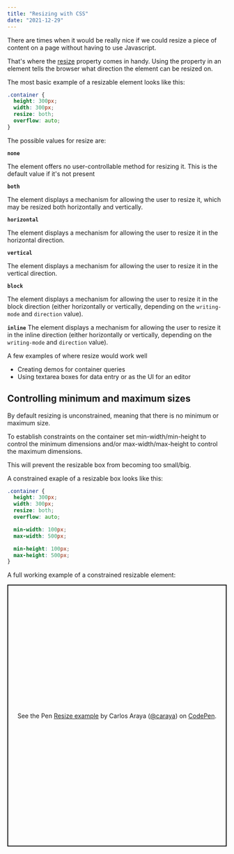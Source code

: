 ```yaml
---
title: "Resizing with CSS"
date: "2021-12-29"
---
```


There are times when it would be really nice if we could resize a piece of content on a page without having to use Javascript.

That's where the [resize](https://developer.mozilla.org/en-US/docs/Web/CSS/resize) property comes in handy. Using the property in an element tells the browser what direction the element can be resized on.

The most basic example of a resizable element looks like this:

```css
.container {
  height: 300px;
  width: 300px;
  resize: both;
  overflow: auto;
}
```

The possible values for resize are:

**`none`**

The element offers no user-controllable method for resizing it. This is the default value if it's not present

**`both`**

The element displays a mechanism for allowing the user to resize it, which may be resized both horizontally and vertically.

**`horizontal`**

The element displays a mechanism for allowing the user to resize it in the horizontal direction.

**`vertical`**

The element displays a mechanism for allowing the user to resize it in the vertical direction.

**`block`**

The element displays a mechanism for allowing the user to resize it in the block direction (either horizontally or vertically, depending on the `writing-mode` and `direction` value).

**`inline`** The element displays a mechanism for allowing the user to resize it in the inline direction (either horizontally or vertically, depending on the `writing-mode` and `direction` value).

A few examples of where resize would work well

- Creating demos for container queries
- Using textarea boxes for data entry or as the UI for an editor

## Controlling minimum and maximum sizes

By default resizing is unconstrained, meaning that there is no minimum or maximum size.

To establish constraints on the container set min-width/min-height to control the minimum dimensions and/or max-width/max-height to control the maximum dimensions.

This will prevent the resizable box from becoming too small/big.

A constrained exaple of a resizable box looks like this:

```css
.container {
  height: 300px;
  width: 300px;
  resize: both;
  overflow: auto;

  min-width: 100px;
  max-width: 500px;

  min-height: 100px;
  max-height: 500px;
}
```

A full working example of a constrained resizable element:

<p class="codepen" data-height="600" data-theme-id="dark" data-default-tab="result" data-slug-hash="bGrOqgb" data-user="caraya" style="height: 600px; box-sizing: border-box; display: flex; align-items: center; justify-content: center; border: 2px solid; margin: 1em 0; padding: 1em;"><span>See the Pen <a href="https://codepen.io/caraya/pen/bGrOqgb">Resize example</a> by Carlos Araya (<a href="https://codepen.io/caraya">@caraya</a>) on <a href="https://codepen.io">CodePen</a>.</span></p>

<script async src="https://cpwebassets.codepen.io/assets/embed/ei.js"></script>
